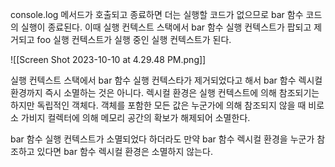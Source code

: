 console.log 메서드가 호출되고 종료하면 더는 실행할 코드가 없으므로 bar 함수 코드의 실행이 종료된다. 
이때 실행 컨텍스트 스택에서 bar 함수 실행 컨텍스트가 팝되고 제거되고 foo 실행 컨텍스트가 실행 중인 실행 컨텍스트가 된다.

![[Screen Shot 2023-10-10 at 4.29.48 PM.png]]

실행 컨텍스트 스택에서 bar 함수 실행 컨텍스타가 제거되었다고 해서 bar 함수 렉시컬 환경까지 즉시 소멸하는 것은 아니다. 렉시컬 환경은 실행 컨텍스트에 의해 참조되기는 하지만 독립적인 객체다. 객체를 포함한 모든 값은 누군가에 의해 참조되지 않을 때 비로소 가비지 컬렉터에 의해 메모리 공간의 확보가 해제되어 소멸한다.

bar 함수 실행 컨텍스트가 소멸되었다 하더라도 만약 bar 함수 렉시컬 환경을 누군가 참조하고 있다면 bar 함수 렉시컬 환경은 소멸하지 않는다.
